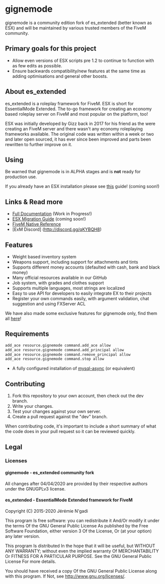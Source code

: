 # gignemode
gignemode is a community edition fork of es_extended (better known as ESX) and will be maintained by various trusted members of the FiveM community.

## Primary goals for this project
- Allow even versions of ESX scripts pre 1.2 to continue to function with as few edits as possible.
- Ensure backwards compatibility/new features at the same time as adding optimisations and general other boosts.

## About es_extended
es_extended is a roleplay framework for FiveM. ESX is short for EssentialMode Extended. The to-go framework for creating an economy based roleplay server on FiveM and most popular on the platform, too!

ESX was initially developed by Gizz back in 2017 for his friend as the were creating an FiveM server and there wasn't any economy roleplaying frameworks available. The original code was written within a week or two and later open sourced, it has ever since been improved and parts been rewritten to further improve on it.

## Using

Be warned that gignemode is in ALPHA stages and is **not** ready for production use.

If you already have an ESX installation please see [this]() guide! (coming soon!)

## Links & Read more

- [Full Documentation](https://gignemode.github.io) (Work in Progress!)
- [ESX Migration Guide]() (coming soon!)
- [FiveM Native Reference](https://runtime.fivem.net/doc/reference.html)
- [ExM Discord] (http://discord.gg/qKYBQH8)


## Features

- Weight based inventory system
- Weapons support, including support for attachments and tints
- Supports different money accounts (defaulted with cash, bank and black money)
- Many official resources available in our GitHub
- Job system, with grades and clothes support
- Supports multiple languages, most strings are localized
- Easy to use API for developers to easily integrate EX to their projects
- Register your own commands easily, with argument validation, chat suggestion and using FXServer ACL

We have also made some exclusive features for gignemode only, find them all [here](https://gignemode.github.io/functions/Client%20Functions/)!

## Requirements

```bash
add_ace resource.gignemode command.add_ace allow
add_ace resource.gignemode command.add_principal allow
add_ace resource.gignemode command.remove_principal allow
add_ace resource.gignemode command.stop allow
```

- A fully configured installation of [mysql-async](https://github.com/brouznouf/fivem-mysql-async) (or equivalent)

## Contributing

1) Fork this repository to your own account, then check out the dev branch.
2) Write your changes.
3) Test your changes against your own server.
4) Create a pull request against the "dev" branch.

When contributing code, it's important to include a short summary of what the code does in your pull request so it can be reviewed quickly.

## Legal

### Licenses

#### gignemode - es_extended community fork

All changes after 04/04/2020 are provided by their respective authors under the GNUGPLv3 license.

#### es_extended - EssentialMode Extended framework for FiveM

Copyright (C) 2015-2020 Jérémie N'gadi

This program Is free software: you can redistribute it And/Or modify it under the terms Of the GNU General Public License As published by the Free Software Foundation, either version 3 Of the License, Or (at your option) any later version.

This program Is distributed In the hope that it will be useful, but WITHOUT ANY WARRANTY; without even the implied warranty Of MERCHANTABILITY Or FITNESS FOR A PARTICULAR PURPOSE. See the GNU General Public License For more details.

You should have received a copy Of the GNU General Public License along with this program. If Not, see http://www.gnu.org/licenses/.
